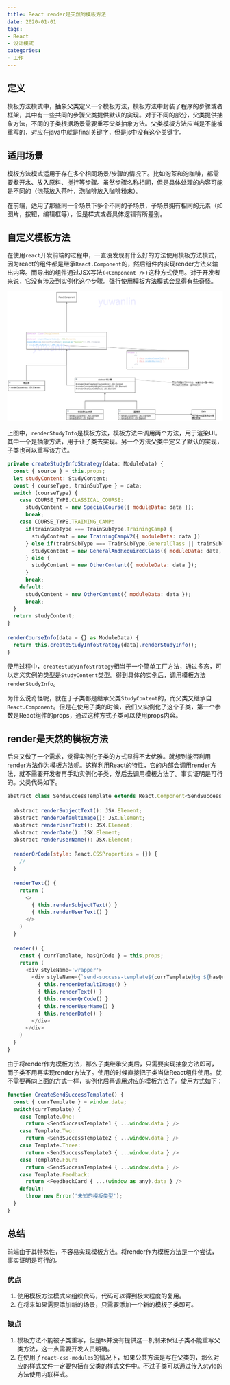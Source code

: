 ```yaml
---
title: React render是天然的模板方法
date: 2020-01-01
tags:
- React
- 设计模式
categories:
- 工作
---
```


## 定义
模板方法模式中，抽象父类定义一个模板方法，模板方法中封装了程序的步骤或者框架，其中有一些共同的步骤父类提供默认的实现。对于不同的部分，父类提供抽象方法，不同的子类根据场景需要重写父类抽象方法。父类模板方法应当是不能被重写的，对应在java中就是final关键字，但是js中没有这个关键字。

## 适用场景
模板方法模式适用于存在多个相同场景/步骤的情况下。比如泡茶和泡咖啡，都需要煮开水、放入原料、搅拌等步骤。虽然步骤名称相同，但是具体处理的内容可能是不同的（泡茶放入茶叶，泡咖啡放入咖啡粉末）。

在前端，适用了那些同一个场景下多个不同的子场景，子场景拥有相同的元素（如图片，按钮，编辑框等），但是样式或者具体逻辑有所差别。


## 自定义模板方法
在使用`react`开发前端的过程中，一直没发现有什么好的方法使用模板方法模式，因为react的组件都是继承`React.Component`的，然后组件内实现render方法来输出内容。而导出的组件通过JSX写法`(<Component />)`这种方式使用。对于开发者来说，它没有涉及到实例化这个步骤。强行使用模板方法模式会显得有些奇怪。

![](/assets/render-template/images/class-pic.png)


上图中，`renderStudyInfo`是模板方法，模板方法中调用两个方法，用于渲染UI。其中一个是抽象方法，用于让子类去实现。另一个方法父类中定义了默认的实现，子类也可以重写该方法。

```js
private createStudyInfoStrategy(data: ModuleData) {
  const { source } = this.props;
  let studyContent: StudyContent;
  const { courseType, trainSubType } = data;
  switch (courseType) {
    case COURSE_TYPE.CLASSICAL_COURSE:
      studyContent = new SpecialCourse({ moduleData: data });
      break;
    case COURSE_TYPE.TRAINING_CAMP:
      if(trainSubType === TrainSubType.TrainingCamp) {
        studyContent = new TrainingCampV2({ moduleData: data })
      } else if(trainSubType === TrainSubType.GeneralClass || trainSubType === TrainSubType.RequiredClass) {
        studyContent = new GeneralAndRequiredClass({ moduleData: data, source })
      } else {
        studyContent = new OtherContent({ moduleData: data });
      }
      break;
    default:
      studyContent = new OtherContent({ moduleData: data });
      break;
  }
  return studyContent;
}

renderCourseInfo(data = {} as ModuleData) {
  return this.createStudyInfoStrategy(data).renderStudyInfo();
}
```

使用过程中，`createStudyInfoStrategy`相当于一个简单工厂方法，通过多态，可以定义实例的类型是`StudyContent`类型。得到具体的实例后，调用模板方法`renderStudyInfo`。

为什么说奇怪呢，就在于子类都是继承父类`StudyContent`的，而父类又继承自`React.Component`。但是在使用子类的时候，我们又实例化了这个子类，第一个参数是React组件的props，通过这种方式子类可以使用props内容。

## render是天然的模板方法
后来又做了一个需求，觉得实例化子类的方式显得不太优雅。就想到能否利用render方法作为模板方法呢。这样利用React的特性，它的内部会调用render方法，就不需要开发者再手动实例化子类，然后去调用模板方法了。事实证明是可行的。父类代码如下。
```js
abstract class SendSuccessTemplate extends React.Component<SendSuccessTemplateProps, {}> {

  abstract renderSubjectText(): JSX.Element;
  abstract renderDefaultImage(): JSX.Element;
  abstract renderUserText(): JSX.Element;
  abstract renderDate(): JSX.Element;
  abstract renderUserName(): JSX.Element;

  renderQrCode(style: React.CSSProperties = {}) {
    //
  }

  renderText() {
    return (
      <>
        { this.renderSubjectText() }
        { this.renderUserText() }
      </>
    )
  }

  render() {
    const { currTemplate, hasQrCode } = this.props;
    return (
      <div styleName='wrapper'>
        <div styleName={`send-success-template${currTemplate}bg ${hasQrCode ? 'hasQrCode' : ''}`}>
          { this.renderDefaultImage() }
          { this.renderText() }
          { this.renderQrCode() }
          { this.renderUserName() }
          { this.renderDate() }
        </div>
      </div>
    )
  }
}
```

由于将render作为模板方法，那么子类继承父类后，只需要实现抽象方法即可，而子类不用再实现render方法了。使用的时候直接把子类当做React组件使用。就不需要再向上面的方式一样，实例化后再调用对应的模板方法了。使用方式如下：
```js
function CreateSendSuccessTemplate() {
  const { currTemplate } = window.data;
  switch(currTemplate) {
    case Template.One:
      return <SendSuccessTemplate1 { ...window.data } />
    case Template.Two:
      return <SendSuccessTemplate2 { ...window.data } />
    case Template.Three:
      return <SendSuccessTemplate3 { ...window.data } />
    case Template.Four:
      return <SendSuccessTemplate4 { ...window.data } />
    case Template.Feedback:
      return <FeedbackCard { ...(window as any).data } />
    default:
      throw new Error('未知的模板类型');
  }
}
```

## 总结
前端由于其特殊性，不容易实现模板方法。将render作为模板方法是一个尝试，事实证明是可行的。

### 优点
1. 使用模板方法模式来组织代码，代码可以得到极大程度的复用。
2. 在将来如果需要添加新的场景，只需要添加一个新的模板子类即可。

### 缺点
1. 模板方法不能被子类重写，但是ts并没有提供这一机制来保证子类不能重写父类方法，这一点需要开发人员明确。
2. 在使用了`react-css-modules`的情况下，如果公共方法是写在父类的，那么对应的样式文件一定要包括在父类的样式文件中。不过子类可以通过传入style的方法使用内联样式。
